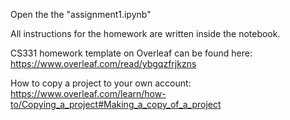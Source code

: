 Open the the "assignment1.ipynb"

All instructions for the homework are written inside the notebook.

CS331 homework template on Overleaf can be found here: https://www.overleaf.com/read/ybgqzfrjkzns

How to copy a project to your own account: https://www.overleaf.com/learn/how-to/Copying_a_project#Making_a_copy_of_a_project
